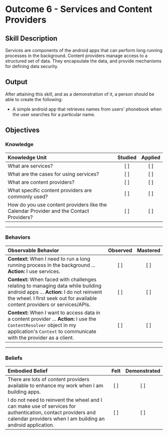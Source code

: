 # Outcome 6 - Services and Content Providers

## Skill Description
Services are components of the android apps that can perform long running processes in the background. Content providers manage access to a structured set of data. They encapsulate the data, and provide mechanisms for defining data security.

## Output
After attaining this skill, and as a demonstration of it, a person should be able to create the following:
- A simple android app that retrieves names from users' phonebook when the user searches for a particular name.

## Objectives

### Knowledge

| Knowledge Unit   |      Studied      | Applied |
|:-------------|:------------------:|:--------:|
| What are services?| [ ] | [ ] |
| What are the cases for using services? | [ ] | [ ] |
| What are content providers? | [ ] | [ ] |
| What specific content providers are commonly used?| [ ] | [ ] |
| How do you use content providers like the Calendar Provider and the Contact Providers?| [ ] | [ ] |

----------

### Behaviors

| Observable Behavior   |      Observed      | Mastered |
|:-------------|:------------------:|:--------:|
| **Context:** When I need to run a long running process in the background ... **Action:** I use services.| [ ] | [ ]  |
| **Context:** When faced with challenges relating to managing data while building android apps ... **Action:** I do not reinvent the wheel. I first seek out for available content providers or services/APIs.| [ ] | [ ]  |
| **Context:** When I want to access data in a content provider ... **Action:** I use the `ContentResolver` object in my application's `Context` to communicate with the provider as a client.| [ ] | [ ]  |

----------

### Beliefs

| Embodied Belief   |      Felt      | Demonstrated |
|:-------------|:------------------:|:--------:|
| There are lots of content providers available to enhance my work when I am building apps.| [ ] | [ ]  |
|I do not need to reinvent the wheel and I can make use of services for authentication, contact providers and calendar providers when I am building an android application. |   [ ]   |   [ ] |